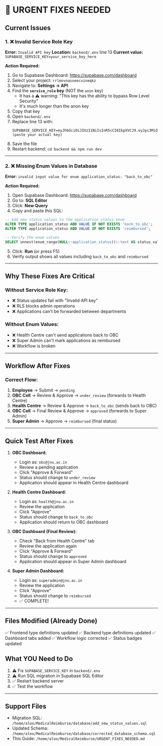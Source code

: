 # 🚨 URGENT FIXES NEEDED

## Current Issues

### 1. ❌ Invalid Service Role Key
**Error:** `Invalid API key`
**Location:** `backend/.env` line 13
**Current value:** `SUPABASE_SERVICE_KEY=your_service_key_here`

**Action Required:**
1. Go to Supabase Dashboard: https://supabase.com/dashboard
2. Select your project: `rrlmnvnasoeecxineqkz`
3. Navigate to: **Settings → API**
4. Find the **`service_role` key** (NOT the `anon` key)
   - It has a ⚠️ warning: "This key has the ability to bypass Row Level Security"
   - It's much longer than the anon key
5. Copy that key
6. Open `backend/.env`
7. Replace line 13 with:
   ```
   SUPABASE_SERVICE_KEY=eyJhbGciOiJIUzI1NiIsInR5cCI6IkpXVCJ9.eyJpc3MiOiJzdXBhYmFzZS... (paste your actual key)
   ```
8. Save the file
9. Restart backend: `cd backend && npm run dev`

---

### 2. ❌ Missing Enum Values in Database
**Error:** `invalid input value for enum application_status: "back_to_obc"`

**Action Required:**
1. Open Supabase Dashboard: https://supabase.com/dashboard
2. Go to: **SQL Editor**
3. Click: **New Query**
4. Copy and paste this SQL:

```sql
-- Add new status values to the application_status enum
ALTER TYPE application_status ADD VALUE IF NOT EXISTS 'back_to_obc';
ALTER TYPE application_status ADD VALUE IF NOT EXISTS 'reimbursed';

-- Verify the enum values
SELECT unnest(enum_range(NULL::application_status))::text AS status_values;
```

5. Click: **Run** (or press F5)
6. Verify output shows all values including `back_to_obc` and `reimbursed`

---

## Why These Fixes Are Critical

### Without Service Role Key:
- ❌ Status updates fail with "Invalid API key"
- ❌ RLS blocks admin operations
- ❌ Applications can't be forwarded between departments

### Without Enum Values:
- ❌ Health Centre can't send applications back to OBC
- ❌ Super Admin can't mark applications as reimbursed
- ❌ Workflow is broken

---

## Workflow After Fixes

### Correct Flow:
1. **Employee** → Submit → `pending`
2. **OBC Cell** → Review & Approve → `under_review` (forwards to Health Centre)
3. **Health Centre** → Review & Approve → `back_to_obc` (sends back to OBC)
4. **OBC Cell** → Final Review & Approve → `approved` (forwards to Super Admin)
5. **Super Admin** → Approve → `reimbursed` (final status)

---

## Quick Test After Fixes

1. **OBC Dashboard:**
   - Login as: `obc@jnu.ac.in`
   - Review a pending application
   - Click "Approve & Forward"
   - Status should change to `under_review`
   - Application should appear in Health Centre dashboard

2. **Health Centre Dashboard:**
   - Login as: `health@jnu.ac.in`
   - Review the application
   - Click "Approve"
   - Status should change to `back_to_obc`
   - Application should return to OBC dashboard

3. **OBC Dashboard (Final Review):**
   - Check "Back from Health Centre" tab
   - Review the application again
   - Click "Approve & Forward"
   - Status should change to `approved`
   - Application should appear in Super Admin dashboard

4. **Super Admin Dashboard:**
   - Login as: `superadmin@jnu.ac.in`
   - Review the application
   - Click "Approve"
   - Status should change to `reimbursed`
   - ✅ COMPLETE!

---

## Files Modified (Already Done)

✅ Frontend type definitions updated
✅ Backend type definitions updated
✅ Dashboard tabs added
✅ Workflow logic corrected
✅ Status badges updated

## What YOU Need to Do

1. ⚠️ Fix `SUPABASE_SERVICE_KEY` in `backend/.env`
2. ⚠️ Run SQL migration in Supabase SQL Editor
3. ✅ Restart backend server
4. ✅ Test the workflow

---

## Support Files

- Migration SQL: `/home/aloo/MedicalReimburse/database/add_new_status_values.sql`
- Updated Schema: `/home/aloo/MedicalReimburse/database/corrected_database_schema.sql`
- This Guide: `/home/aloo/MedicalReimburse/URGENT_FIXES_NEEDED.md`
